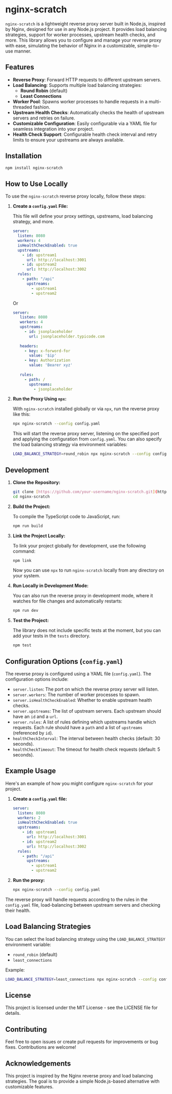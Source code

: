 # nginx-scratch

`nginx-scratch` is a lightweight reverse proxy server built in Node.js, inspired by Nginx, designed for use in any Node.js project. It provides load balancing strategies, support for worker processes, upstream health checks, and more. This library allows you to configure and manage your reverse proxy with ease, simulating the behavior of Nginx in a customizable, simple-to-use manner.

## Features

- **Reverse Proxy**: Forward HTTP requests to different upstream servers.
- **Load Balancing**: Supports multiple load balancing strategies:
  - **Round Robin** (default)
  - **Least Connections**
- **Worker Pool**: Spawns worker processes to handle requests in a multi-threaded fashion.
- **Upstream Health Checks**: Automatically checks the health of upstream servers and retries on failure.
- **Customizable Configuration**: Easily configurable via a YAML file for seamless integration into your project.
- **Health Check Support**: Configurable health check interval and retry limits to ensure your upstreams are always available.

## Installation

```bash
npm install nginx-scratch
```

## How to Use Locally

To use the `nginx-scratch` reverse proxy locally, follow these steps:

1. **Create a `config.yaml` File:**

   This file will define your proxy settings, upstreams, load balancing strategy, and more.

   ```yaml
   server:
     listen: 8080
     workers: 4
     isHealthCheckEnabled: true
     upstreams:
       - id: upstream1
         url: http://localhost:3001
       - id: upstream2
         url: http://localhost:3002
     rules:
       - path: "/api"
         upstreams:
           - upstream1
           - upstream2
   ```
    Or
   ```yaml
   server:
      listen: 8080
      workers: 4
      upstreams:
        - id: jsonplaceholder
          url: jsonplaceholder.typicode.com
        
      headers:
        - key: x-forword-for
          value: '$ip'
        - key: Authorization
          value: 'Bearer xyz'
      
      rules:
        - path: /
          upstreams: 
            - jsonplaceholder    
   ```

2. **Run the Proxy Using `npx`:**

   With `nginx-scratch` installed globally or via `npx`, run the reverse proxy like this:

   ```bash
   npx nginx-scratch --config config.yaml
   ```

   This will start the reverse proxy server, listening on the specified port and applying the configuration from `config.yaml`.  You can also specify the load balancing strategy via environment variables:

   ```bash
   LOAD_BALANCE_STRATEGY=round_robin npx nginx-scratch --config config.yaml  # or least_connections
   ```

## Development

1. **Clone the Repository:**

   ```bash
   git clone [https://github.com/your-username/nginx-scratch.git](https://github.com/your-username/nginx-scratch.git)
   cd nginx-scratch
   ```

2. **Build the Project:**

   To compile the TypeScript code to JavaScript, run:

   ```bash
   npm run build
   ```

3. **Link the Project Locally:**

   To link your project globally for development, use the following command:

   ```bash
   npm link
   ```

   Now you can use `npx` to run `nginx-scratch` locally from any directory on your system.

4. **Run Locally in Development Mode:**

   You can also run the reverse proxy in development mode, where it watches for file changes and automatically restarts:

   ```bash
   npm run dev
   ```

5. **Test the Project:**

   The library does not include specific tests at the moment, but you can add your tests in the `tests` directory.

   ```bash
   npm test
   ```

## Configuration Options (`config.yaml`)

The reverse proxy is configured using a YAML file (`config.yaml`). The configuration options include:

- `server.listen`: The port on which the reverse proxy server will listen.
- `server.workers`: The number of worker processes to spawn.
- `server.isHealthCheckEnabled`: Whether to enable upstream health checks.
- `server.upstreams`: The list of upstream servers.  Each upstream should have an `id` and a `url`.
- `server.rules`: A list of rules defining which upstreams handle which requests.  Each rule should have a `path` and a list of `upstreams` (referenced by `id`).
- `healthCheckInterval`: The interval between health checks (default: 30 seconds).
- `healthCheckTimeout`: The timeout for health check requests (default: 5 seconds).

## Example Usage

Here's an example of how you might configure `nginx-scratch` for your project.

1. **Create a `config.yaml` file:**

   ```yaml
   server:
     listen: 8080
     workers: 2
     isHealthCheckEnabled: true
     upstreams:
       - id: upstream1
         url: http://localhost:3001
       - id: upstream2
         url: http://localhost:3002
     rules:
       - path: "/api"
         upstreams:
           - upstream1
           - upstream2
   ```

2. **Run the proxy:**

   ```bash
   npx nginx-scratch --config config.yaml
   ```

The reverse proxy will handle requests according to the rules in the `config.yaml` file, load-balancing between upstream servers and checking their health.

## Load Balancing Strategies

You can select the load balancing strategy using the `LOAD_BALANCE_STRATEGY` environment variable:

- `round_robin` (default)
- `least_connections`

Example:

```bash
LOAD_BALANCE_STRATEGY=least_connections npx nginx-scratch --config config.yaml
```

## License

This project is licensed under the MIT License - see the LICENSE file for details.

## Contributing

Feel free to open issues or create pull requests for improvements or bug fixes. Contributions are welcome!

## Acknowledgements

This project is inspired by the Nginx reverse proxy and load balancing strategies. The goal is to provide a simple Node.js-based alternative with customizable features.
```
